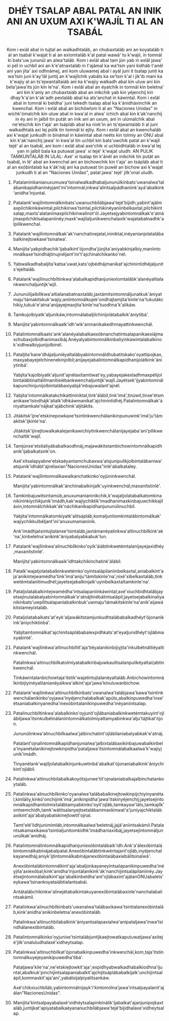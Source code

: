 <h1 align='center'>DHÉY TSALAP ABAL PATAL AN INIK ANI AN UXUM AXI K'WAJÍL TI AL AN TSABÁL</h1>
<h2 align='center'></h2>
<p align='center'>Kom i exiál abal in tujtal an walkadhtaláb, an chubaxtaláb ani an koyataláb ti al an tsabál k'wajat ti al an exlomtaláb k'al patal wawá' tu k'wajíi, in tomnál ki bats'uw jununúl an alwa'taláb.
Kom i exlál abal tam jún yab in exlál jawa' xi pél in uchbíl ani an k'e'atnaxtaláb in t'ajámal ka wa'tsin yani kidháb t'anél ani yan jita' axi odhnámej, ani kom uluwamej abal i ayál juni ít tsalap junti ka wa'tsin juni k'ay'lál juntij an k'wajílchik yabáts ka xe'tsin k'al i jík'ib mani ka k'wajiy al an ts'ejwantaltaiáb ani ka k'wajiy walkadh abal kin uluw ani kin bela'jawa'its jún kin le'na'.
Kom i exlál abal an éyalchik in tomnál kin beletna' ani kin k'aniy an chubaxtaiáb abal an inikchik yab kin yéjenchij kin dhay'k'a'an k'ak'adh pextaláb abal ka ats'anchat in káwintal.
Kom i exlál abal in tomnál ki beldha' juni tekedh tsalap abal ka k'ánidháxinchik an kwenchal.
Kom i exlál abal an bichówlom ti al an "Naciones Unidas" in wichk'ómalchik kin uluw abal in kwa'al in alwa' ichích abal kin k'ak'nanchij in éy ani in jalbíl tin putát an inik ani an uxum, ani in ulúmalchik abal ne'etschik kin t'aja' an tsápláb abal ka nixk'in an ts'ejwantaláb ti al juni walkadhtalá axi lej púlik tin tomnál ki ejtiy.
Kom i exlál abal an kwenchaláb axi k'wajat junkudh in binámal in káwintal abal neéts kin tolmiy an ONU abal kin k'ak'nanchij jawa' in kwa'al tin uchbíl kin bats'uwchik patal an k'wajíl tejé' al an tsabál, ani
kom i exlál abal axe'chik xi uchbidhtaláb in kwa'al lej yan in jalbíl bala ka putuwat jawa' xi tejé' k'wajat uludh:
AN PULIK TAMKUNTALÁB IN ULAL:
Axé' xi tsalap tin k'ánél an inikchik tin putát an tsabál, in lé' abal an kwenchal ani an bichowchik kin t'aja' an tsápláb abal ti al an exóbintalab ka k'ák'náj ani ka putuwat tin puwél an bichow axi k'wajat junkudh ti al an "Naciones Unidas", patal jawa' tejé' jilk'onal uludh.</p>
<ol>
  <li>
    <p>Patalaninikanianuxumuwa'tsinalwalkadhabaljununúlkinbats'uwanalwa'talábanikapidhaninéyjant'ini'intomnál;inkwa'alintsalpádhaniink'ayá'abalkink'anidha'injuntal.</p>
  </li>
  <li>
    <p>Patalank'wajílintomnálkinbats'uwanuchbílábjawa'tejé'bijidh,yabint'ajálmaxpilchikinkáwintal,pilchikinwa'tsintal,pilchikinéyaniinbelkaxtal,pilchikintsalap,maxts'alatanimaxpilchikinwalinot'ól.Jayetsejyabintomnálkak'e'atnájmaxpilchiktsalapaniinéy;maxk'wajílaljunikwenchalaxik'wajatabatnadhk'alpilikwenchal.</p>
  </li>
  <li>
    <p>Patalank'wajílintomnálkak'ak'nanchatinejatal,ininiktal,inéyanianjolatalábabalkinejtowkaxe'tsinalwa'.</p>
  </li>
  <li>
    <p>Manijita'yabpidhachik'ijabalkint'ójondha'júnjita'aniyabkinjalbíy,maniintomnálkaxe'tsindhájtinujnéljant'ini't'ajchinalchikanko'nél.</p>
  </li>
  <li>
    <p>Yabwalkadhabaljita'katsa'uwat,kats'ojbédhájmanikat'ajchinintidhéjaljunits'ejeltaiáb.</p>
  </li>
  <li>
    <p>Patalank'wajílinuchbíltinkwa'alabalkapidhanjuniexlomtalábk'alanéyaltialankwenchaljuntijk'wjíl.</p>
  </li>
  <li>
    <p>Jununúlijaibílikwa'altialanabatnaxtaláb,jaxtámitsintomnáljunatkuk'ániyatmaju'támakitskuk'wajiy;aniintomnálkujek'ondhájtamjita'kinle'na'tukutákchikiy,tukuk'e'atna'anijayejmaxjita'kinle'na'tuodhna'k'alikáw.</p>
  </li>
  <li>
    <p>Tamkujolbiyatk'aljunikáw,intomnálabaljilchinijolátabalkik'ániytibá'.</p>
  </li>
  <li>
    <p>Manijita'yabintomnálkaalk'idh'wik'anmanikakedhmayattinkwenchál.</p>
  </li>
  <li>
    <p>Patalintomnálkaats'ank'alanéyalabalkaexóbnanchatintsalapanikaexiájmaxchubaxjolbidhanimaxibáj.Anéyalyabintomnálkinbaliyinkáwintalabalkinok'xidhwalbiyjunijolbinél.</p>
  </li>
  <li>
    <p>Pataljita'kane'dhájaljuniéyaltalábyabintomnáldhubatitskako'oyattipojkax,maxyabayejelchinenekinjolbíl;anijayejabalintomnálkapidhanijolátkink'ániytinbá'.</p>
    <p>Yabjita'kajolbiyatk'aljunit'ajnélaxitamtiwat'ey,yabayejakexladhmaxpélijolbintalábtinaltálílmanitieiébankwenchaljuntijk'wajíl.Jayétsek'ijyabintomnálkapunchinjunijolbintalábaxiyabjá'inbajuwalant'ajnél.</p>
  </li>
  <li>
    <p>Yabjita'intomnálkatakchikattininiktal,tink'álábil,tink'imá',tinúwil,tinxe'étsmanikaxe'tsindhájk'alialk'idhkáwmaníkat'ajchinintídhéj.Patalintomnálkak'ániyattamkale'nájkat'ajábchink'aljitákits.</p>
  </li>
  <li>
    <p>Jitákitsk'ijne'etskinepowkaxe'tsintinkwenchálanikinpunuwink'imá'ju'támakitsk'ijkinle'na'.</p>
    <p>Jitákitsk'ijinejtowalkakalejanikawichiytinkwenchálanijayejaba'ani'pílikwenchaltik'wajíl.</p>
  </li>
  <li>
    <p>Tamjúnxe'etstialiyábabalkaodhnáj,majawákitstambichowintomnálkapidhanik'ijabalkatsink'on.</p>
    <p>Axé'xitsalapyabne'etskaéyantamchubaxwa'atsjunipulikjolbintalábaniwa'atsjunik'idhábt'ajnélaxian"NacionesUnidas"inlé'abalkataley.</p>
  </li>
  <li>
    <p>Patalank'wajílintomnálkawalkanchatkinko'oyjúninkwenchál.</p>
    <p>Manijita'yabintomnálkak'ánchinabalkinjalk'uyinkwenchál,maxanítstinlé'.</p>
  </li>
  <li>
    <p>Tamkinbajuwitsintamúb,anuxumanianinikchik,k'wajatjolatabalkatomkinanikininkiychikjunik'imádh,kak'wajiychiktik'imadhanimaxkinbajuwchikkajíláxin,intomnálchikkak'ák'náchikanikapidhanjununúlinuchbíl.</p>
    <p>Yabjita'intomnálkatomkiyatk'alitsápláb,komaljunitomkintalábintomálkak'wajiychikkulbéljant'ini'anuxumanianinik.</p>
    <p>Ank'imádhjatsintujtalanxe'tsintaláb,jaxtámanéyalinkwa'altinuchbílkink'ak'na',kinbeletna'anikink'ániyabalyabkabuk'lun.</p>
  </li>
  <li>
    <p>Patalank'wajílinkwa'alinuchbílkinko'oyik'áiábtinkwetémtalanijayejaxidhéy,maxanítstinlé'.</p>
    <p>Manijita'yabintomnálkaaik'idhtakchikinchatink'álábil.</p>
  </li>
  <li>
    <p>Patalk'wajatjolatabalkinkwetémko'oyintsalápilaniinbelkaxtal,aniabalkint'aja'anikintejwamédha'tink'imá'aniju'támitskinle'na',nixé'xibelkaxtaláb,tinkwetémtalanitimudhél;jayetsejabalkinjalk'uyinbelkaxtaltamkinle'na'.</p>
  </li>
  <li>
    <p>Pataljolatabalkintejwamédha'intsalapaniinkáwintal;axé'xiuchbidhtalábjayetsejinulalabalyabintomnálkak'e'atnájtinébálintsalápil;jayetsejabalkinaliyanikinbats'uwpílitsalapaniabalkinbuk'uwmaju'támakitskinle'na'anik'aijawákitstameyixtaláb.</p>
  </li>
  <li>
    <p>Pataljolatabalkats'at'eyk'aljawákitstamjunkudhtalábabalkadhéyt'ójonanikink'ániychiktinbá'.</p>
    <p>Yabjitaintomnálkat'ajchinitsáplábabalexpidhkats'at'eyaljunidhéyt'ojlábmaxyabinlé'.</p>
  </li>
  <li>
    <p>Patalank'wajílinkwa'altinuchbíltit'aja'tiéyalanikinbijiyjita'inkulbétnáltiéyaltinkwenchál.</p>
    <p>Patalinkwa'aitinuchbílkatolmiyatabalkinbajuwkaulitsalanpulikéyaltai{abtinkwenchál.</p>
    <p>Tinkáwintalanbichowtaja'itstik'wajatintujtalanéyaltaláb.Anbichowintomnálkinbijiyinéyalilanianéyalkwa'alkint'aja'jawa'kinuluwanbichow.</p>
  </li>
  <li>
    <p>Patalank'wajílinkwa'altinuchbílkinbats'uwanalwa'talábjawa'kawa'tsintinkwenchálanikinko'oyjawa'inyéjenchalabalkak'apúts,abalkinpuwedha'inxe'étsaniabalkinyanedha'inexóbintalaníkinpuwedha'inéyaniintsalap.</p>
  </li>
  <li>
    <p>Patalinuchbíltinkwa'alabalkinko'oyjunit'ojlábaniabalkinkwetémtakuyint'ojlábiljawa'itsinkulbétnálaniintomnálkatolmiyattamyabinkwa'alju'tájtikat'ójon.</p>
    <p>Jununúlinkwa'alinuchbílkaalwa'jalbinchatint'ojlábilaniabalyabkak'e'atnáj.</p>
    <p>Patalant'ojnalintomnálkapidhanjunialwa'jalbixtalábaxikinbajuwabalkinbela'inyanétalanikinejtowkinpidha'pataljawa'itsintomnálabalkaalwa'k'wajiyjunik'imádh.</p>
    <p>Tinyanélank'wajíljolatabalkinjunkuwtinbá'abalkat'ójonaniabalkink'ániychikint'ojlábil.</p>
  </li>
  <li>
    <p>Patalinkwa'altinuchbílabalkakoyótsjunwe'tit'ojnalaniabalkajalbinchatankoytaláb.</p>
  </li>
  <li>
    <p>Patalinkwa'alinuchbílkinko'oyanalwa'talábabalkinejtowkinpijchiyinyanétal,kiniláliy,kinkó'onchijink'imá',anikinpidha'jawa'itskinyéjenchij;jayetsejintomnálkapidhanitolmixtalábtamyabkinko'oyit'ojláb,tamkayaw'láts,tamkajilk'ontsemchidh,tamk'wátitsalanyejtsetalábanimaxkinwat'a'juniyajchiktalábaxikint'aja'abalyabatskinejtowtit'ojnal.</p>
    <p>Tamt'elé'lidhjunimímláb,intomnálkaalwa'beletnáj,jajá'aniintsakámil.Patalantsakamaxikawa'tsintialjunitomkidhk'imádhaniaxiibáj,jayetsejintomnáljununúlkak'anidháj.</p>
  </li>
  <li>
    <p>Patalintomnálintomnálkapidhanjuniexóbintalábaik'idh.Ank'a'álexóbintalábintomnálkabínájabalpatal.Anexóbintalábtinkwéntajant'ojláb,inyéjenchalkayanedháj;aniyk'ijtintomnálkabínájanexóbintaiábaxiebálitsinalwá'.</p>
    <p>Anexóbintalábintomnálkint'aja'abaljúnkayaneyintsalapanikinpuwedha'inéyjita'axiexóbal;kink'anidha'injuntálanikink'ák'nanchijintsalápilaniinéy.Jayétsejintomnálabalkint'aja'abalkinbeldha'ant'ojlábaxint'ajálanONUabalets'eykawa'tsinankoyataiábtialantsabái.</p>
    <p>Antátalábchikinkw'alinejétabalkintakuyanexóbintalábaxinle'nanchalabalintsakámil.</p>
  </li>
  <li>
    <p>Patalinkwa'aiinuchbílkinbats'uwanalwa'talábaxikawa'tsintialanexóbintaláb,kink'anidha'anikinbeletna'anexóbintaláb.</p>
    <p>Patalinkwa'altinuchbílabalkink'ániyantsalapaxialwa'anipataljawa'inwa'tsindhálanexóbintaláb.</p>
  </li>
  <li>
    <p>Patalintomnálkinko'oyjunixe'tsintalábjuntijkaejtowatkaputuwatjawa'axitejé'jilk'onaluludhalaxé'xidheytsalap.</p>
  </li>
  <li>
    <p>Patalinkwa'altinuchbílkat'ójonabalkinpuwedha'inkwenchál,kom,taja'itstintomnálkuyejeyanikipuwedha'tibá'.</p>
    <p>Pataljawa'kile'na',ne'etskiejtowkit'aja';expidhyabwalkadhabalkiodhna'ijuntal,abalkiuk'pinchijintsalapaniabalkit'ajchijitsáplábabalkijalk'unchijintsalápil,kommaxkit'aja'ani',yabátsijalpiyalitsankáw.</p>
    <p>Axé'chikxiuchbíláb,yabintomnálnijayk'i'kintomólna'jawa'intsalpayalanit'ajálan"NacionesUnidas".</p>
  </li>
  <li>
    <p>Manijita'kintsalpayabalaxé'xidhéytsalapinbínálik'ijabalkat'ajanjunipojkaxtaláb,juntijkat'apiyatabalkaéyananuchbílábjawa'tejé'bijidhalaxe'xidheytsalap.</p>
  </li>
</ol>